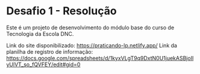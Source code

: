 # Desafio 1 - Resolução
Este é um projeto de desenvolvimento do módulo base do curso de Tecnologia da Escola DNC.

Link do site disponibilizado: https://praticando-lp.netlify.app/
Link da planilha de registro de informação: https://docs.google.com/spreadsheets/d/1kyxVLgT9q9DxtN0U1juekASBjoIlyUlVT_so_fQVFEY/edit#gid=0
